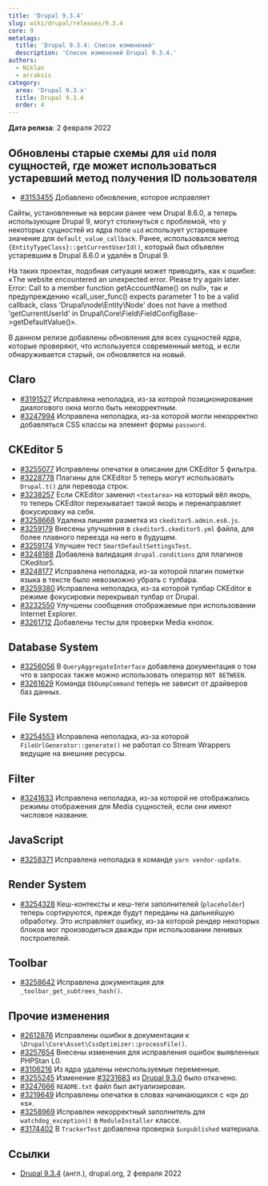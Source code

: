 ```yaml
---
title: 'Drupal 9.3.4'
slug: wiki/drupal/releases/9.3.4
core: 9 
metatags:
  title: 'Drupal 9.3.4: Список изменений'
  description: 'Список изменений Drupal 9.3.4.'
authors:
  - Niklan
  - arraksis
category:
  area: 'Drupal 9.3.x'
  title: Drupal 9.3.4
  order: 4
---
```


**Дата релиза**: 2 февраля 2022

## Обновлены старые схемы для `uid` поля сущностей, где может использоваться устаревший метод получения ID пользователя

- [#3153455](https://www.drupal.org/node/3153455) Добавлено обновление, которое исправляет

Сайты, установленные на версии ранее чем Drupal 8.6.0, а теперь использующие Drupal 9, могут столкнуться с проблемой,
что у некоторых сущностей из ядра поле `uid` использует устаревшее значение для `default_value_callback`. Ранее,
использовался метод `{EntityTypeClass}::getCurrentUserId()`, который был объявлен устаревшим в Drupal 8.6.0 и удалён в
Drupal 9.

На таких проектах, подобная ситуация может приводить, как к ошибке: «The website encountered an unexpected error. Please
try again later. Error: Call to a member function getAccountName() on null», так и предупреждению «call_user_func()
expects parameter 1 to be a valid callback, class 'Drupal\node\Entity\Node' does not have a method 'getCurrentUserId' in
Drupal\Core\Field\FieldConfigBase->getDefaultValue()».

В данном релизе добавлены обновления для всех сущностей ядра, которые проверяют, что используется современный метод, и
если обнаруживается старый, он обновляется на новый.

## Claro

- [#3191527](https://www.drupal.org/node/3191527) Исправлена неполадка, из-за которой позиционирование диалогового окна могло быть некорректным.
- [#3247994](https://www.drupal.org/node/3247994) Исправлена неполадка, из-за которой могли некорректно добавляться CSS классы на элемент формы `password`.

## CKEditor 5

- [#3255077](https://www.drupal.org/node/3255077) Исправлены опечатки в описании для CKEditor 5 фильтра.
- [#3228778](https://www.drupal.org/node/3228778) Плагины для CKEditor 5 теперь могут использовать `Drupal.t()` для перевода строк.
- [#3238257](https://www.drupal.org/node/3238257) Если CKEditor заменил `<textarea>` на который вёл якорь, то теперь CKEditor перехыватает такой якорь и перенаправляет фокусировку на себя.
- [#3258668](https://www.drupal.org/node/3258668) Удалена лишняя разметка из `ckeditor5.admin.es6.js`.
- [#3259179](https://www.drupal.org/node/3259179) Внесены улучшения в `ckeditor5.ckeditor5.yml` файла, для более плавного переезда на него в будущем.
- [#3259174](https://www.drupal.org/node/3259174) Улучшен тест `SmartDefaultSettingsTest`.
- [#3248188](https://www.drupal.org/node/3248188) Добавлена валидация `drupal.conditions` для плагинов CKeditor5.
- [#3248177](https://www.drupal.org/node/3248177) Исправлена неполадка, из-за которой плагин пометки языка в тексте было невозможно убрать с тулбара.
- [#3259380](https://www.drupal.org/node/3259380) Исправлена неполадка, из-за которой тулбар CKEditor в режиме фокусировки перекрывал тулбар от Drupal.
- [#3232550](https://www.drupal.org/node/3232550) Улучшены сообщения отображаемые при использовании Internet Explorer.
- [#3261712](https://www.drupal.org/node/3261712) Добавлены тесты для проверки Media кнопок.

## Database System

- [#3256056](https://www.drupal.org/node/3256056) В `QueryAggregateInterface` добавлена документация о том что в запросах также можно использовать оператор `NOT BETWEEN`.
- [#3261629](https://www.drupal.org/node/3261629) Команда `DbDumpCommand` теперь не зависит от драйверов баз данных.

## File System

- [#3254553](https://www.drupal.org/node/3254553) Исправлена неполадка, из-за которой `FileUrlGenerator::generate()` не работал со Stream Wrappers ведущие на внешние ресурсы.

## Filter

- [#3241633](https://www.drupal.org/node/3241633) Исправлена неполадка, из-за которой не отображались режимы отображения для Media сущностей, если они имеют числовое название.

## JavaScript

- [#3258371](https://www.drupal.org/node/3258371) Исправлена неполадка в команде `yarn vendor-update`.

## Render System

- [#3254328](https://www.drupal.org/node/3254328) Кеш-контексты и кеш-теги заполнителей (`placeholder`) теперь сортируются, прежде будут переданы на дальнейшую обработку. Это исправляет ошибку, из-за которой рендер некоторых блоков мог производиться дважды при использовании ленивых построителей.

## Toolbar

- [#3258642](https://www.drupal.org/node/3258642) Исправлена документация для `_toolbar_get_subtrees_hash()`.

## Прочие изменения

- [#2612876](https://www.drupal.org/node/2612876) Исправлены ошибки в документации к `\Drupal\Core\Asset\CssOptimizer::processFile()`.
- [#3257654](https://www.drupal.org/node/3257654) Внесены изменения для исправления ошибок выявленных PHPStan L0.
- [#3106216](https://www.drupal.org/node/3106216) Из ядра удалены неиспользуемые переменные.
- [#3255245](https://www.drupal.org/node/3255245) Изменение [#3231683](https://www.drupal.org/node/3231683) из [Drupal 9.3.0](../9.3.0/index.md) было откачено.
- [#3247666](https://www.drupal.org/node/3247666) `README.txt` файл был актуализирован.
- [#3219649](https://www.drupal.org/node/3219649) Исправлены опечатки в словах начинающихся с «q» до «s».
- [#3258969](https://www.drupal.org/node/3258969) Исправлен некорректный заполнитель для `watchdog_exception()` в `ModuleInstaller` классе.
- [#3174402](https://www.drupal.org/node/3174402) В `TrackerTest` добавлена проверка `$unpublished` материала.

## Ссылки

- [Drupal 9.3.4](https://www.drupal.org/project/drupal/releases/9.3.4) (англ.), drupal.org, 2 февраля 2022

